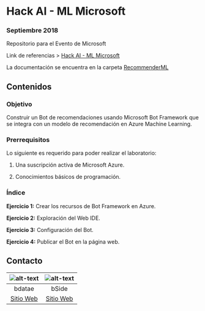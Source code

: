 # Hack AI - ML Microsoft
### Septiembre 2018

Repositorio para el Evento de Microsoft

Link de referencias > [Hack AI - ML Microsoft](https://github.com/bdatae/hack-ai-ml-2018)

La documentación se encuentra en la carpeta [RecommenderML](https://github.com/bdatae/hack-ai-ml-2018/tree/master/RecommenderML
)

## Contenidos

### Objetivo  

Construir un Bot de recomendaciones usando Microsoft Bot Framework que se integra con un modelo de recomendación en Azure Machine Learning.


### Prerrequisitos 

Lo siguiente es requerido para poder realizar el laboratorio: 

1. Una suscripción activa de Microsoft Azure.

2. Conocimientos básicos de programación.


### Índice 

**Ejercicio 1:** Crear los recursos de Bot Framework en Azure.

**Ejercicio 2:** Exploración del Web IDE.

**Ejercicio 3:** Configuración del Bot.

**Ejercicio 4:** Publicar el Bot en la página web.


## Contacto

|![alt-text](https://bbotcontent.blob.core.windows.net/imagecontents/bdatae.png "") |![alt-text](https://bbotcontent.blob.core.windows.net/imagecontents/bside.jpg "") |
|:-------------:|:------------:|
| bdatae     | bSide |
| [Sitio Web](http://www.bdatae.com/) | [Sitio Web](http://www.bside.com.mx/) |
